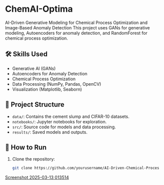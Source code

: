 # ChemAI-Optima
AI-Driven Generative Modeling for Chemical Process Optimization and Image-Based Anomaly Detection
This project uses GANs for generative modeling, Autoencoders for anomaly detection, and RandomForest for chemical process optimization.

## 🛠️ Skills Used
- Generative AI (GANs)
- Autoencoders for Anomaly Detection
- Chemical Process Optimization
- Data Processing (NumPy, Pandas, OpenCV)
- Visualization (Matplotlib, Seaborn)

## 📂 Project Structure
- `data/`: Contains the cement slump and CIFAR-10 datasets.
- `notebooks/`: Jupyter notebooks for exploration.
- `src/`: Source code for models and data processing.
- `results/`: Saved models and outputs.

## 🚀 How to Run
1. Clone the repository:
   ```bash
   git clone https://github.com/yourusername/AI-Driven-Chemical-Process-Optimization.git!  

[Screenshot 2025-03-13 013514](https://github.com/user-attachments/assets/ae71f17f-6ea4-4dae-af35-5d356cdbfa1a)
